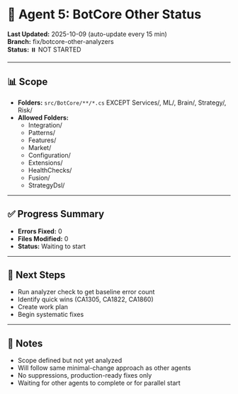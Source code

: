 # 🤖 Agent 5: BotCore Other Status

**Last Updated:** 2025-10-09 (auto-update every 15 min)  
**Branch:** fix/botcore-other-analyzers  
**Status:** ⏸️ NOT STARTED

---

## 📊 Scope
- **Folders:** `src/BotCore/**/*.cs` EXCEPT Services/, ML/, Brain/, Strategy/, Risk/
- **Allowed Folders:** 
  - Integration/
  - Patterns/
  - Features/
  - Market/
  - Configuration/
  - Extensions/
  - HealthChecks/
  - Fusion/
  - StrategyDsl/

---

## ✅ Progress Summary
- **Errors Fixed:** 0
- **Files Modified:** 0
- **Status:** Waiting to start

---

## 🎯 Next Steps
- Run analyzer check to get baseline error count
- Identify quick wins (CA1305, CA1822, CA1860)
- Create work plan
- Begin systematic fixes

---

## 📖 Notes
- Scope defined but not yet analyzed
- Will follow same minimal-change approach as other agents
- No suppressions, production-ready fixes only
- Waiting for other agents to complete or for parallel start
